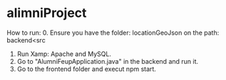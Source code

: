 # alimniProject

How to run:
0. Ensure you have the folder: locationGeoJson on the path: backend<src
1. Run Xamp: Apache and MySQL.
2. Go to "AlumniFeupApplication.java" in the backend and run it.
3. Go to the frontend folder and execut npm start.
